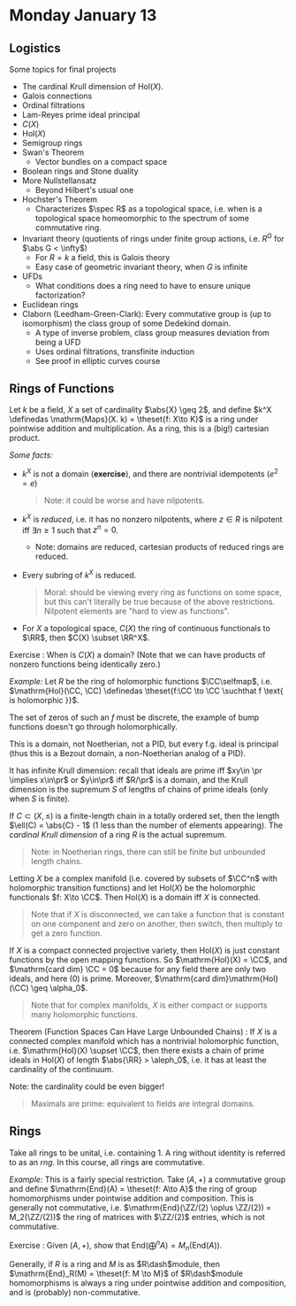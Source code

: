# Monday January 13

## Logistics

Some topics for final projects

- The cardinal Krull dimension of $\mathrm{Hol}(X)$.
- Galois connections
- Ordinal filtrations
- Lam-Reyes prime ideal principal
- $C(X)$
- $\mathrm{Hol}(X)$
- Semigroup rings
- Swan's Theorem 
  - Vector bundles on a compact space
- Boolean rings and Stone duality
- More Nullstellansatz 
  - Beyond Hilbert's usual one
- Hochster's Theorem 
  - Characterizes $\spec R$ as a topological space, i.e. when is a topological space homeomorphic to the spectrum of some commutative ring.
- Invariant theory (quotients of rings under finite group actions, i.e. $R^G$ for $\abs G < \infty$)
  - For $R=k$ a field, this is Galois theory
  - Easy case of geometric invariant theory, when $G$ is infinite
- UFDs
  - What conditions does a ring need to have to ensure unique factorization?
- Euclidean rings
- Claborn (Leedham-Green-Clark): Every commutative group is (up to isomorphism) the class group of some Dedekind domain.
  - A type of inverse problem, class group measures deviation from being a UFD
  - Uses ordinal filtrations, transfinite induction
  - See proof in elliptic curves course


## Rings of Functions

Let $k$ be a field, $X$ a set of cardinality $\abs{X} \geq 2$, and define $k^X \definedas \mathrm{Maps}(X. k) = \theset{f: X\to K}$ is a ring under pointwise addition and multiplication.
As a ring, this is a (big!) cartesian product.

*Some facts:*

- $k^X$ is not a domain (**exercise**), and there are nontrivial idempotents ($e^2 = e$)
  
  > Note: it could be worse and have nilpotents.

- $k^X$ is *reduced*, i.e. it has no nonzero nilpotents, where $z\in R$ is nilpotent iff $\exists n\geq 1$ such that $z^n = 0$.
  - Note: domains are reduced, cartesian products of reduced rings are reduced.

- Every subring of $k^X$ is reduced. 
  
  > Moral: should be viewing every ring as functions on some space, but this can't literally be true because of the above restrictions. 
  > Nilpotent elements are "hard to view as functions".

- For $X$ a topological space, $C(X)$ the ring of continuous functionals to $\RR$, then $C(X) \subset \RR^X$.

Exercise
: When is $C(X)$ a domain? (Note that we can have products of nonzero functions being identically zero.)

*Example:* 
Let $R$ be the ring of holomorphic functions $\CC\selfmap$, i.e. $\mathrm{Hol}(\CC, \CC) \definedas \theset{f:\CC \to \CC \suchthat f \text{ is holomorphic }}$.

The set of zeros of such an $f$ must be discrete, the example of bump functions doesn't go through holomorphically.

This is a domain, not Noetherian, not a PID, but every f.g. ideal is principal (thus this is a Bezout domain, a non-Noetherian analog of a PID).

It has infinite Krull dimension: recall that ideals are prime iff $xy\in \pr \implies x\in\pr$ or $y\in\pr$ iff $R/\pr$ is a domain, and the Krull dimension is the supremum $S$ of lengths of chains of prime ideals (only when $S$ is finite).

If $C \subset (X, \leq)$ is a finite-length chain in a totally ordered set, then the length $\ell(C) = \abs{C} - 1$ (1 less than the number of elements appearing).
The *cardinal Krull dimension* of a ring $R$ is the actual supremum.

> Note: in Noetherian rings, there can still be finite but unbounded length chains.

Letting $X$ be a complex manifold (i.e. covered by subsets of $\CC^n$ with holomorphic transition functions) and let $\mathrm{Hol}(X)$ be the holomorphic functionals $f: X\to \CC$.
Then $\mathrm{Hol}(X)$ is a domain iff $X$ is connected.

> Note that if $X$ is disconnected, we can take a function that is constant on one component and zero on another, then switch, then multiply to get a zero function.

If $X$ is a compact connected projective variety, then $\mathrm{Hol}(X)$ is just constant functions by the open mapping functions.
So $\mathrm{Hol}(X) = \CC$, and $\mathrm{card dim} \CC = 0$ because for any field there are only two ideals, and here $(0)$ is prime.
Moreover, $\mathrm{card dim}\mathrm{Hol}(\CC) \geq \alpha_0$.

> Note that for complex manifolds, $X$ is either compact or supports many holomorphic functions.

Theorem (Function Spaces Can Have Large Unbounded Chains)
: If $X$ is a connected complex manifold which has a nontrivial holomorphic function, i.e. $\mathrm{Hol}(X) \supset \CC$, then there exists a chain of prime ideals in $\mathrm{Hol}(X)$ of length $\abs{\RR} > \aleph_0$, i.e. it has at least the cardinality of the continuum.

Note: the cardinality could be even bigger!

> Maximals are prime: equivalent to fields are integral domains.

## Rings

Take all rings to be unital, i.e. containing $1$.
A ring without identity is referred to as an *rng*.
In this course, all rings are commutative.

*Example:* 
This is a fairly special restriction.
Take $(A, +)$ a commutative group and define $\mathrm{End}(A) = \theset{f: A\to A}$ the ring of group homomorphisms under pointwise addition and composition.
This is generally not commutative, i.e. $\mathrm{End}(\ZZ/(2) \oplus \ZZ/(2)) = M_2(\ZZ/(2))$ the ring of matrices with $\ZZ/(2)$ entries, which is not commutative.

Exercise
: Given $(A, +)$, show that $\mathrm{End}(\bigoplus^n A) = M_n(\mathrm{End}(A))$.

Generally, if $R$ is a ring and $M$ is as $R\dash$module, then $\mathrm{End}_R(M) = \theset{f: M \to M}$ of $R\dash$module homomorphisms is always a ring under pointwise addition and composition, and is (probably) non-commutative.
